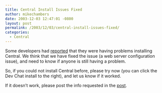 ```yaml
---
title: Central Install Issues Fixed
author: mikechambers
date: 2003-12-03 12:47:01 -0800
layout: post
permalink: /2003/12/03/central-install-issues-fixed/
categories:
  - Central
---
```



Some developers had [reported][1] that they were having problems installing Central. We think that we have fixed the issue (a web server configuration issue), and need to know if anyone is still having a problem.

So, if you could not install Central before, please try now (you can click the Dev Chat install to the right), and let us know if it worked.

If it doesn&#8217;t work, please post the info requested in the [post][1].

 [1]: http://www.markme.com/mesh/archives/003871.cfm